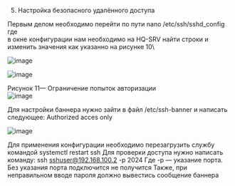 5. Настройка безопасного удалённого доступа

Первым делом необходимо перейти по пути nano /etc/ssh/sshd_config где\
в окне конфигурации нам необходимо на HQ-SRV найти строки и изменить значения как указанно на рисунке 10\

![image](https://github.com/user-attachments/assets/f7d81de6-4748-40f0-a42c-81854cce9956)


![image](https://github.com/user-attachments/assets/14bd2108-1ea9-4e56-9394-5f25c91a5722)


Рисунок 11— Ограничение попыток авторизации\
![image](https://github.com/user-attachments/assets/ffed0cdb-59f8-4d17-a924-55fc2f9d5544)


Для настройки баннера нужно зайти в файл /etc/ssh-banner и написать следующее: Authorized acces only

![image](https://github.com/user-attachments/assets/4d704740-64ae-4c4e-9be6-ccd856a72b90)


Для применения конфигурации необходимо перезагрузить службу командой systemctl restart ssh
Для проверки доступа нужно написать команду: ssh sshuser@192.168.100.2 -p 2024
Где -p — указание порта. Без указания порта подключится не получится
Также, при неправильном вводе пароля должно вывестись сообщение баннера

